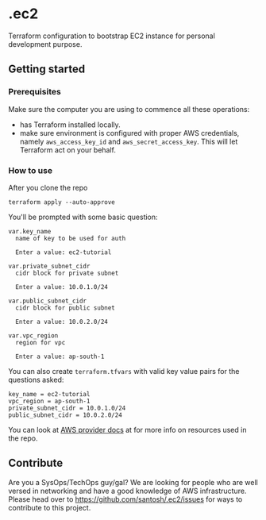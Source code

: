 # .ec2

Terraform configuration to bootstrap EC2 instance for personal development purpose.

## Getting started

### Prerequisites

Make sure the computer you are using to commence all these operations:

- has Terraform installed locally.
- make sure environment is configured with proper AWS credentials, namely `aws_access_key_id` and `aws_secret_access_key`. This will let Terraform act on your behalf.

### How to use

After you clone the repo

    terraform apply --auto-approve

You'll be prompted with some basic question:

```
var.key_name
  name of key to be used for auth

  Enter a value: ec2-tutorial

var.private_subnet_cidr
  cidr block for private subnet

  Enter a value: 10.0.1.0/24

var.public_subnet_cidr
  cidr block for public subnet

  Enter a value: 10.0.2.0/24

var.vpc_region
  region for vpc

  Enter a value: ap-south-1
```

You can also create `terraform.tfvars` with valid key value pairs for the questions asked:

```
key_name = ec2-tutorial
vpc_region = ap-south-1
private_subnet_cidr = 10.0.1.0/24
public_subnet_cidr = 10.0.2.0/24
```

You can look at [AWS provider docs](https://registry.terraform.io/providers/hashicorp/aws/latest/docs) at for more info on resources used in the repo.

## Contribute

Are you a SysOps/TechOps guy/gal? We are looking for people who are well versed in networking and have a good knowledge of AWS infrastructure. Please head over to <https://github.com/santosh/.ec2/issues> for ways to contribute to this project.
